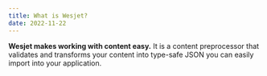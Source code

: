```yaml
---
title: What is Wesjet?
date: 2022-11-22
---
```


**Wesjet makes working with content easy.** It is a content preprocessor that validates and transforms your content into type-safe JSON you can easily import into your application.
